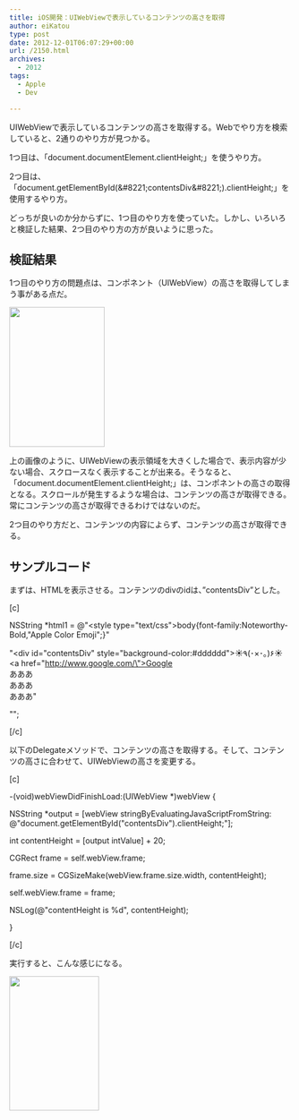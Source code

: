 ```yaml
---
title: iOS開発：UIWebViewで表示しているコンテンツの高さを取得
author: eiKatou
type: post
date: 2012-12-01T06:07:29+00:00
url: /2150.html
archives:
  - 2012
tags:
  - Apple
  - Dev

---
```

UIWebViewで表示しているコンテンツの高さを取得する。Webでやり方を検索していると、2通りのやり方が見つかる。

1つ目は、「document.documentElement.clientHeight;」を使うやり方。
  
2つ目は、「document.getElementById(\&#8221;contentsDiv\&#8221;).clientHeight;」を使用するやり方。

どっちが良いのか分からずに、1つ目のやり方を使っていた。しかし、いろいろと検証した結果、2つ目のやり方の方が良いように思った。

## 検証結果

1つ目のやり方の問題点は、コンポネント（UIWebView）の高さを取得してしまう事がある点だ。
  
[<img src="/uploads/2012/12/20121201b.jpg" alt="" title="20121201b" width="170" height="250" class="alignnone size-full wp-image-2152" />][1]
  
上の画像のように、UIWebViewの表示領域を大きくした場合で、表示内容が少ない場合、スクロースなく表示することが出来る。そうなると、「document.documentElement.clientHeight;」は、コンポネントの高さの取得となる。スクロールが発生するような場合は、コンテンツの高さが取得できる。常にコンテンツの高さが取得できるわけではないのだ。

2つ目のやり方だと、コンテンツの内容によらず、コンテンツの高さが取得できる。

## サンプルコード

まずは、HTMLを表示させる。コンテンツのdivのidは、&#8221;contentsDiv&#8221;とした。
  
[c]
  
NSString *html1 = @"<html><head><style type=\"text/css\">body{font-family:Noteworthy-Bold,\"Apple Color Emoji\";}</style></head>"
          
"<body><div id=\"contentsDiv\" style=\"background-color:#dddddd\">☀٩(･×･｡)۶☀<br><a href=\"http://www.google.com/\">Google</a><br>あああ<br>あああ<br>あああ</div></body>"
          
"</html>";
  
[/c] 

以下のDelegateメソッドで、コンテンツの高さを取得する。そして、コンテンツの高さに合わせて、UIWebViewの高さを変更する。
  
[c]
  
-(void)webViewDidFinishLoad:(UIWebView *)webView {
      
NSString *output = [webView stringByEvaluatingJavaScriptFromString: @"document.getElementById(\"contentsDiv\").clientHeight;"];
      
int contentHeight = [output intValue] + 20;

CGRect frame = self.webView.frame;
      
frame.size = CGSizeMake(webView.frame.size.width, contentHeight);
      
self.webView.frame = frame;

NSLog(@"contentHeight is %d", contentHeight);
  
}
  
[/c] 

実行すると、こんな感じになる。
  
[<img src="/uploads/2012/12/20121201a.jpg" alt="" title="20121201a" width="160" height="240" class="alignnone size-full wp-image-2151" />][2]

 [1]: /uploads/2012/12/20121201b.jpg
 [2]: /uploads/2012/12/20121201a.jpg
